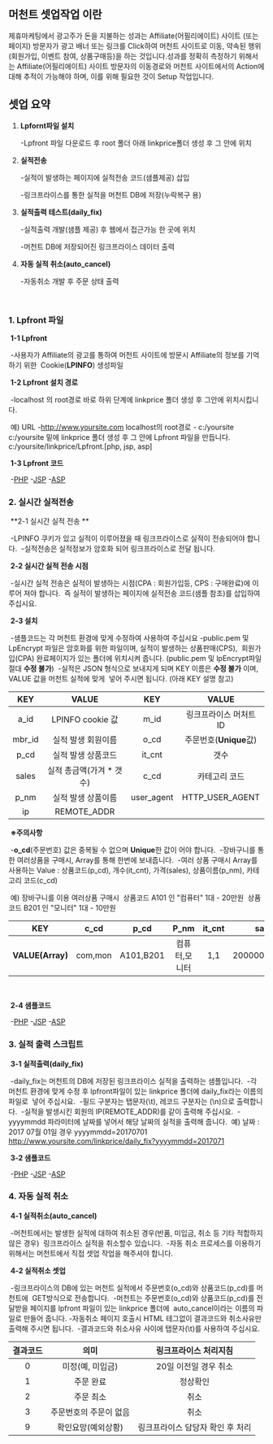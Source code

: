 ## 머천트 셋업작업 이란

제휴마케팅에서 광고주가 돈을 지불하는 성과는 Affiliate(어필리에이트) 사이트 (또는 페이지) 방문자가 광고 배너 또는 링크를 Click하여 머천트 사이트로 이동, 약속된 행위 (회원가입, 이벤트 참여, 상품구매등)을 하는 것입니다.성과를 정확히 측정하기 위해서는 Affiliate(어필리에이트) 사이트 방문자의 이동경로와 머천트 사이트에서의 Action에 대해 추적이 가능해야 하며, 이를 위해 필요한 것이 Setup 작업입니다.



## 셋업 요약

1. **Lpfornt파일 설치**

   -Lpfront 파일 다운로드 후 root 폴더 아래 linkprice폴더 생성 후 그 안에 위치


2. **실적전송**

   -실적이 발생하는 페이지에 실적전송 코드(샘플제공) 삽입

   -링크프라이스를 통한 실적을 머천트 DB에 저장(누락복구 용)


3. **실적출력 테스트(daily_fix)**

   -실적출력 개발(샘플 제공) 후 웹에서 접근가능 한 곳에 위치

   -머천트 DB에 저장되어진 링크프라이스 데이터 출력


4. **자동 실적 취소(auto_cancel)**

   -자동취소 개발 후 주문 상태 출력

   ​

### 1. Lpfront 파일

​	**1-1 Lpfront**

​		-사용자가 Affiliate의 광고를 통하여 머천트 사이트에 방문시 Affiliate의 정보를 기억하기 위한
​		  Cookie(**LPINFO**) 생성파일

​	**1-2 Lpfront 설치 경로**

​		-localhost 의 root경로 바로 하위 단계에 linkprice 폴더 생성 후 그안에 위치시킵니다.

​		예) URL -http://www.yoursite.com					localhost의 root경로 - c:/yoursite
​		      c:/yoursite 밑에 linkprice 폴더 생성 후 그 안에 Lpfront 파일을 만듭니다.
​		      c:/yoursite/linkprice/Lpfront.[php, jsp, asp]

​	**1-3 Lpfront 코드**

​		-[PHP](https://github.com/linkprice/MerchantSetup/blob/master/sample/PHP/lpfront.php)			-[JSP](https://github.com/linkprice/MerchantSetup/blob/master/sample/JSP/lpfront.jsp)				-[ASP](https://github.com/linkprice/MerchantSetup/blob/master/sample/ASP/lpfront.asp)



### 2. 실시간 실적전송

​	**2-1 실시간 실적 전송 **

​		-LPINFO 쿠키가 있고 실적이 이루어졌을 때 링크프라이스로 실적이 전송되어야 합니다.
​		-실적전송은 실적정보가 암호화 되어 링크프라이스로 전달 됩니다.

​	**2-2 실시간 실적 전송 시점**

​		-실시간 실적 전송은 실적이 발생하는 시점(CPA : 회원가입등, CPS : 구매완료)에 이루어 져야 합니다. 
​		 즉 실적이 발생하는 페이지에 실적전송 코드(샘플 참조)를 삽입하여 주십시요.

​	**2-3 설치**

​		-샘플코드는 각 머천트 환경에 맞게 수정하여 사용하여 주십시요
​		-public.pem 및 LpEncrypt 파일은 암호화를 위한 파일이며, 실적이 발생하는 상품판매(CPS), 
​		 회원가입(CPA) 완료페이지가 있는 폴더에 위치시켜 줍니다.
​		 (public.pem 및 lpEncrypt파일 절대  **수정 불가**)
​		-실적은 JSON 형식으로 보내지게 되며 KEY 이름은 **수정 불가** 이며, VALUE 값을 머천트 실적에 맞게 
​		 넣어 주시면 됩니다. (아래 KEY 설명 참고)

|  KEY   |      VALUE      |    KEY     |       VALUE       |
| :----: | :-------------: | :--------: | :---------------: |
|  a_id  | LPINFO cookie 값 |    m_id    |   링크프라이스 머처트 ID   |
| mbr_id |   실적 발생 회원이름    |    o_cd    | 주문번호(**Unique**값) |
|  p_cd  |   실적 발생 상품코드    |   it_cnt   |        갯수         |
| sales  | 실적 총금액(가겨 * 갯수) |    c_cd    |      카테고리 코드      |
|  p_nm  |   실적 발생 상품이름    | user_agent |  HTTP_USER_AGENT  |
|   ip   |   REMOTE_ADDR   |            |                   |



​	**※주의사항**

​		-**o_cd**(주문번호) 값은 중복될 수 없으며 **Unique**한 값이 어야 합니다.
​		-장바구니를 통한 여러상품을 구매시, Array를 통해 한번에 보내줍니다.
​		-여러 상품 구매시 Array를 사용하는 Value : 상품코드(p_cd), 개수(it_cnt), 가격(sales),
​											   상품이름(p_nm), 카테고리 코드(c_cd)

​		예) 장바구니를 이용 여러상품 구매시
​		      상품코드 A101 인 "컴퓨터" 1대 - 20만원
​		      상품코드 B201 인 "모니터" 1대 - 10만원

|       KEY        |  c_cd   |   p_cd    |  P_nm   | it_cnt |     sales     |
| :--------------: | :-----: | :-------: | :-----: | :----: | :-----------: |
| **VALUE(Array)** | com,mon | A101,B201 | 컴퓨터,모니터 |  1,1   | 200000,100000 |

​	

​	**2-4 샘플코드**

​		-[PHP](https://github.com/linkprice/MerchantSetup/blob/master/sample/PHP/index.php)			-[JSP](https://github.com/linkprice/MerchantSetup/blob/master/sample/JSP/index.jsp)				-[ASP](https://github.com/linkprice/MerchantSetup/blob/master/sample/ASP/index.aspx.vb)



### 3. 실적 출력 스크립트 

​	**3-1 실적출력(daily_fix)**

​		-daily_fix는 머천트의 DB에 저장된 링크프라이스 실적을 출력하는 샘플입니다.
​		-각 머천트 환경에 맞게 수정 후 lpfront파일이 있는 linkprice 폴더에 daily_fix라는 이름의 파일로 
​		 넣어 주십시요.
​		-필드 구분자는 탭문자(\t), 레코드 구분자는 (\n)으로 출력합니다.
​		-실적을 발생시킨 회원의 IP(REMOTE_ADDR)를 같이 출력해 주십시요.
​		-yyyymmdd 파라미터에 날짜를 넣어서 해당 날짜의 실적을 출력해 줍니다.
​	 	 예) 날짜 : 2017 07월 01일 경우 yyyymmdd=20170701
​	       	       http://www.yoursite.com/linkprice/daily_fix?yyyymmdd=2017071

​	**3-2 샘플코드**

​		-[PHP](https://github.com/linkprice/MerchantSetup/blob/master/sample/PHP/daily_fix.php)			-[JSP](https://github.com/linkprice/MerchantSetup/blob/master/sample/JSP/daily_fix.jsp)				-[ASP](https://github.com/linkprice/MerchantSetup/blob/master/sample/ASP/daily_fix.asp)



### 4. 자동 실적 취소

​	**4-1 실적취소(auto_cancel)**

​		-머천트에서는 발생한 실적에 대하여 취소된 경우(반품, 미입금, 취소 등 기타 적합하지 않은 경우) 
​		 링크프라이스 실적을 취소할수 있습니다.
​		-자동 취소 프로세스를 이용하기 위해서는 머천트에서 직접 셋업 작업을 해주셔야 합니다.

​	**4-2 실적취소 셋업**

​		-링크프라이스의 DB에 있는 머천트 실적에서 주문번호(o_cd)와 상품코드(p_cd)를 머천트에
​		  GET방식으로 전송합니다.
​		-머천트는 주문번호(o_cd)와 상품코드(p_cd)를 전달받을 페이지를 lpfront 파일이 있는 linkprice 폴더에 
​		 auto_cancel이라는 이름의 파일로 만들어 줍니다.
​		-자동취소 페이지 호출시 HTML 테그없이 결과코드와 취소사유만 출력해 주시면 됩니다.
​		-결과코드와 취소사유 사이에 탭문자(\t)를 사용하여 주십시요.

| 결과코드 |      의미      |    링크프라이스 처리지침     |
| :--: | :----------: | :----------------: |
|  0   |  미정(예, 미입금)  |   20일 이전일 경우 취소    |
|  1   |    주문 완료     |        정상확인        |
|  2   |    주문 최소     |         취소         |
|  3   | 주문번호의 주문이 없음 |         취소         |
|  9   |  확인요망(예외상황)  | 링크프라이스 담당자 확인 후 처리 |


